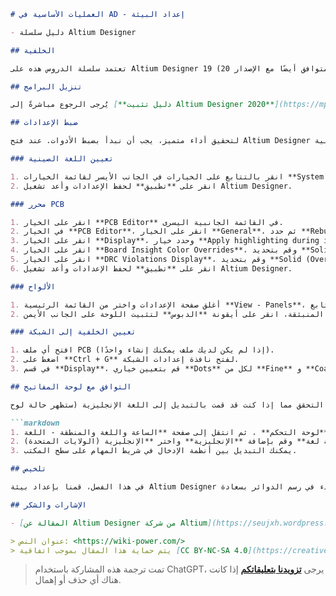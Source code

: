 ```markdown
# العمليات الأساسية في AD - إعداد البيئة

- دليل سلسلة Altium Designer

## الخلفية

تعتمد سلسلة الدروس هذه على Altium Designer 19 (متوافق أيضًا مع الإصدار 20)، وسأقوم بمتابعتها في الإصدارات اللاحقة أيضًا.

## تنزيل البرامج

يُرجى الرجوع مباشرةً إلى [**دليل تثبيت Altium Designer 2020**](https://mp.weixin.qq.com/s?__biz=MzIwMjE1MjMyMw==&mid=502718968&idx=1&sn=4c37dc403171ffad01fca95b5a537b2e&chksm=0ee141143996c8021799bb5bf5407b7b56c2d7fa5dc484bda61893efd74a06a1f6be63a7a35e&scene=20&xtrack=1&key=088e5814bbd70a9bf7fb42111d02cbb81bb55981baea77169d867e2871add46f26dccde79326a96e819591677be92412fc05ff2af437922652dfe7ae1b94dc8172f36186ba0b2b460004027131ceae2c&ascene=1&uin=MTk5MDUwOTA0Mg%3D%3D&devicetype=Windows+10+x64&version=62090523&lang=zh_CN&exportkey=AyOYwgP948kprM0EiAGMcyk%3D&pass_ticket=6jBDTE0Qqg%2BrAl1wrTIo2UeJLmUrtbfUKPpgRGdeqhwXUk8QVkc%2Fyekd3BvlvVsB) للحصول على التعليمات.

## ضبط الإعدادات

لتحقيق أداء متميز، يجب أن نبدأ بضبط الأدوات. عند فتح Altium Designer للمرة الأولى، يمكننا ضبط بعض الإعدادات لتجعل الأداة أكثر سهولة في الاستخدام. ابحث عن رمز **الترس** في الزاوية العلوية اليمنى، ثم **افتح صفحة الإعدادات** وقم باتباع الإرشادات التالية.

### تعيين اللغة الصينية

1. انقر بالتتابع على الخيارات في الجانب الأيسر لقائمة الخيارات **System - General**، وقم بتحديد خيار **Use localized resources** في القسم **Localizatioin**.
2. انقر على **تطبيق** لحفظ الإعدادات وأعد تشغيل Altium Designer.

### محرر PCB

1. انقر على الخيار **PCB Editor** في القائمة الجانبية اليسرى.
2. في الخيار **PCB Editor**، انقر على الخيار **General**، ثم حدد **Rebuild polygons after modification** في القسم **Copper Pour**. ثم حدد خياري **Disable opening old version reports** و **Disable opening new version reports** في قسم **Document Format Modification Report**. وأخيرًا، قم بتغيير نوع المؤشر إلى **Large 90** في القسم **Others**.
3. انقر على الخيار **Display**، وحدد خيار **Apply highlighting during interactive editing** في قسم **Highlight Options**.
4. انقر على الخيار **Board Insight Color Overrides**، وقم بتحديد **Solid (Overlay Color)** في قسم **Basic Styles**.
5. انقر على الخيار **DRC Violations Display**، وقم بتحديد **Solid (Overlay Color)** في قسم **Conflict Overlay Style**.
6. انقر على **تطبيق** لحفظ الإعدادات وأعد تشغيل Altium Designer.

### الألواح

1. أغلق صفحة الإعدادات واختر من القائمة الرئيسية **View - Panels**، ثم حدد بالتتابع **Components, Messages**.
2. في الزاوية العلوية اليمنى للوحة المنبثقة، انقر على أيقونة **الدبوس** لتثبيت اللوحة على الجانب الأيمن.

### تعيين الخلفية إلى الشبكة

1. افتح أي ملف PCB (إذا لم يكن لديك ملف يمكنك إنشاء واحدًا).
2. اضغط على **Ctrl + G** لفتح نافذة إعدادات الشبكة.
3. في قسم **Display**، قم بتعيين خياري **Dots** لكل من **Fine** و **Coarse** في قائمة العرض.

## التوافق مع لوحة المفاتيح

إذا لم تكن قادرًا على استخدام مفاتيح الاختصار، يُرجى التحقق مما إذا كنت قد قمت بالتبديل إلى اللغة الإنجليزية (ستظهر حالة لوح

```markdown
1. قم بفتح **لوحة التحكم** ، ثم انتقل إلى صفحة **الساعة واللغة والمنطقة - اللغة**.
2. انقر على زر **إضافة لغة** وقم بإضافة **الإنجليزية** واختر **الإنجليزية (الولايات المتحدة)**.
3. يمكنك التبديل بين أنظمة الإدخال في شريط المهام على سطح المكتب.

## تلخيص

في هذا الفصل، قمنا بإعداد بيئة Altium Designer بشكل أساسي، ويمكننا الآن البدء في رسم الدوائر بسعادة :smiley:

## الإشارات والشكر

- [المقالة عن Altium Designer من شركة Altium](https://seujxh.wordpress.com/2018/09/30/altium%e5%85%ac%e5%8f%b8altium-designer%e4%b8%93%e6%a0%8f/)

> عنوان النص: <https://wiki-power.com/>
> يتم حماية هذا المقال بموجب اتفاقية [CC BY-NC-SA 4.0](https://creativecommons.org/licenses/by/4.0/deed.zh)، يُرجى ذكر المصدر عند إعادة النشر.
```


> تمت ترجمة هذه المشاركة باستخدام ChatGPT، يرجى [**تزويدنا بتعليقاتكم**](https://github.com/linyuxuanlin/Wiki_MkDocs/issues/new) إذا كانت هناك أي حذف أو إهمال.